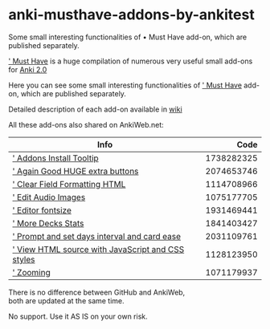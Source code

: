 # anki-musthave-addons-by-ankitest
Some small interesting functionalities of • Must Have add-on, which are published separately. 

[' Must Have](https://github.com/ankitest/anki-musthave-addon-by-ankitest) is a huge compilation of numerous very useful small add-ons for [Anki 2.0](http://ankisrs.net/)

Here you can see some small interesting functionalities of [' Must Have](https://ankiweb.net/shared/info/67643234) add-on, which are published separately.

Detailed description of each add-on available in [wiki](https://github.com/ankitest/anki-musthave-addons-by-ankitest/wiki)

All these add-ons also shared on AnkiWeb.net:

Info | Code
------------- | -------------:
[' Addons Install Tooltip](https://ankiweb.net/shared/info/1738282325) | 1738282325 
[' Again Good HUGE extra buttons](https://ankiweb.net/shared/info/2074653746) | 2074653746 
[' Clear Field Formatting HTML](https://ankiweb.net/shared/info/1114708966) | 1114708966
[' Edit Audio Images](https://ankiweb.net/shared/info/1075177705) | 1075177705 
[' Editor fontsize](https://ankiweb.net/shared/info/1931469441) | 1931469441 
[' More Decks Stats](https://ankiweb.net/shared/info/1841403427) | 1841403427 
[' Prompt and set days interval and card ease](https://ankiweb.net/shared/info/2031109761) | 2031109761 
[' View HTML source with JavaScript and CSS styles](https://ankiweb.net/shared/info/1128123950) | 1128123950 
[' Zooming](https://ankiweb.net/shared/info/1071179937) | 1071179937 

There is no difference between GitHub and AnkiWeb,  
both are updated at the same time.  

No support. Use it AS IS on your own risk. 
